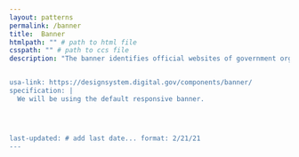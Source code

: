 ```yaml
---
layout: patterns
permalink: /banner
title:  Banner
htmlpath: "" # path to html file
csspath: "" # path to ccs file
description: "The banner identifies official websites of government organizations in the United States. It also helps visitors understand how to tell that a website is both official and secure.


usa-link: https://designsystem.digital.gov/components/banner/
specification: |
  We will be using the default responsive banner.




last-updated: # add last date... format: 2/21/21
---
```

<!--- if extra information is needed for this pattern, write here in Markdown. -->
<!--- to learn markdown format go to https://docs.github.com/en/github/writing-on-github/basic-writing-and-formatting-syntax -->


